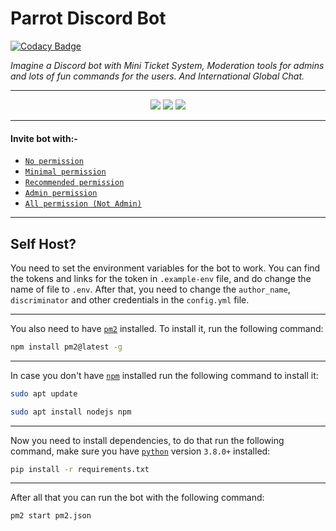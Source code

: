 
# Parrot Discord Bot

[![Codacy Badge](https://api.codacy.com/project/badge/Grade/96d160ec5c744129b7ef277f28f18e7c)](https://app.codacy.com/gh/rtk-rnjn/Parrot?utm_source=github.com&utm_medium=referral&utm_content=rtk-rnjn/Parrot&utm_campaign=Badge_Grade_Settings)

*Imagine a Discord bot with Mini Ticket System, Moderation tools for admins and lots of fun commands for the users. And International Global Chat.*

---

<p align="center"><img src="https://top.gg/api/widget/servers/800780974274248764.svg"> <img src="https://top.gg/api/widget/upvotes/800780974274248764.svg"> <img src="https://top.gg/api/widget/owner/800780974274248764.svg"></p>

---

#### Invite bot with:-
 - [`No permission`](https://discord.com/api/oauth2/authorize?client_id=800780974274248764&permissions=0&scope=bot%20applications.commands)
 - [`Minimal permission`](https://discord.com/api/oauth2/authorize?client_id=800780974274248764&permissions=385088&scope=bot%20applications.commands)
 - [`Recommended permission`](https://discord.com/api/oauth2/authorize?client_id=800780974274248764&permissions=2013651062&scope=bot%20applications.commands)
 - [`Admin permission`](https://discord.com/api/oauth2/authorize?client_id=800780974274248764&permissions=8&scope=bot%20applications.commands)
 - [`All permission (Not Admin)`](https://discord.com/api/oauth2/authorize?client_id=800780974274248764&permissions=545460846583&scope=bot%20applications.commands)

---

## Self Host?

You need to set the environment variables for the bot to work. You can find the tokens and links for the token in `.example-env` file, and do change the name of file to `.env`. After that, you need to change the `author_name`, `discriminator` and other credentials in the `config.yml` file.

---

You also need to have [`pm2`](https://pm2.keymetrics.io/docs/usage/quick-start/) installed. To install it, run the following command:

```bash
npm install pm2@latest -g
```

---

In case you don't have [`npm`](https://docs.npmjs.com/) installed run the following command to install it:

```bash
sudo apt update
```
```bash
sudo apt install nodejs npm
```

---

Now you need to install dependencies, to do that run the following command, make sure you have [`python`](https://www.python.org/) version `3.8.0+` installed:

```bash
pip install -r requirements.txt
```

---

After all that you can run the bot with the following command:

```bash
pm2 start pm2.json
```
